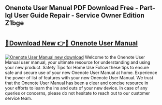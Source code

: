 ## Onenote User Manual PDF Download Free - Part-lql User Guide Repair - Service Owner Edition Z1bge

# <h2><a href="http://cf26825.oget.top/?id=Onenote+User+Manual">🔗Download New 👉🔴 Onenote User Manual</a></h2>

[![Onenote User Manual new download](https://i.imgur.com/5g1atiW.png)](http://cf26825.oget.top/?id=Onenote+User+Manual)
Welcome to the Onenote User Manual user manual, your ultimate resource for understanding and using your new product. Safety Tips for Home Use Follow these tips to ensure safe and secure use of your new Onenote User Manual at home. Experience the power of list of features with your new Onenote User Manual. We trust that the Onenote User Manual has been a clear and concise resource in your efforts to learn the ins and outs of your new device. In case of any queries or concerns, please do not hesitate to reach out to our customer service team.
